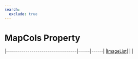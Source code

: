 ```yaml
---
search:
  exclude: true
---
```


<h1 class="heading"><span class="name">MapCols Property</span></h1>

|------------------------------------|------|------|
|[ImageList](../objects/imagelist.md)|&nbsp;|&nbsp;|
